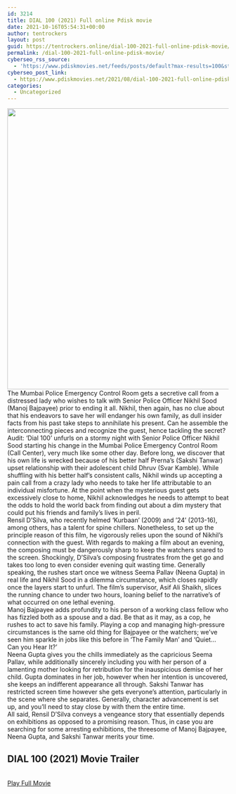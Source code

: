 ```yaml
---
id: 3214
title: DIAL 100 (2021) Full online Pdisk movie
date: 2021-10-16T05:54:31+00:00
author: tentrockers
layout: post
guid: https://tentrockers.online/dial-100-2021-full-online-pdisk-movie/
permalink: /dial-100-2021-full-online-pdisk-movie/
cyberseo_rss_source:
  - 'https://www.pdiskmovies.net/feeds/posts/default?max-results=100&start-index=1001'
cyberseo_post_link:
  - https://www.pdiskmovies.net/2021/08/dial-100-2021-full-online-pdisk-movie.html
categories:
  - Uncategorized
---
```

<div class="separator">
  <a href="https://1.bp.blogspot.com/-ELwHzPqCNp0/YRfeM5OVxnI/AAAAAAAAALk/Er1RO48oLQQb0CXxVUw1FRG8GHF81n6igCLcBGAsYHQ/s1080/DIAL%2B100%2B%25282021%2529%2BFull%2Bonline%2BPdisk%2Bmovie.jpg" imageanchor="1"><img loading="lazy" border="0" data-original-height="1080" data-original-width="1080" height="640" src="https://1.bp.blogspot.com/-ELwHzPqCNp0/YRfeM5OVxnI/AAAAAAAAALk/Er1RO48oLQQb0CXxVUw1FRG8GHF81n6igCLcBGAsYHQ/w640-h640/DIAL%2B100%2B%25282021%2529%2BFull%2Bonline%2BPdisk%2Bmovie.jpg" width="640" /></a>
</div>

<div>
  <div>
    <span>The Mumbai Police Emergency Control Room gets a secretive call from a distressed lady who wishes to talk with Senior Police Officer Nikhil Sood (Manoj Bajpayee) prior to ending it all. Nikhil, then again, has no clue about that his endeavors to save her will endanger his own family, as dull insider facts from his past take steps to annihilate his present. Can he assemble the interconnecting pieces and recognize the guest, hence tackling the secret?&nbsp;</span>
  </div>
  
  <div>
    <span>Audit: &#8216;Dial 100&#8217; unfurls on a stormy night with Senior Police Officer Nikhil Sood starting his change in the Mumbai Police Emergency Control Room (Call Center), very much like some other day. Before long, we discover that his own life is wrecked because of his better half Prerna&#8217;s (Sakshi Tanwar) upset relationship with their adolescent child Dhruv (Svar Kamble). While shuffling with his better half&#8217;s consistent calls, Nikhil winds up accepting a pain call from a crazy lady who needs to take her life attributable to an individual misfortune. At the point when the mysterious guest gets excessively close to home, Nikhil acknowledges he needs to attempt to beat the odds to hold the world back from finding out about a dim mystery that could put his friends and family&#8217;s lives in peril.&nbsp;</span>
  </div>
  
  <div>
    <span>Rensil D&#8217;Silva, who recently helmed &#8216;Kurbaan&#8217; (2009) and &#8217;24&#8217; (2013-16), among others, has a talent for spine chillers. Nonetheless, to set up the principle reason of this film, he vigorously relies upon the sound of Nikhil&#8217;s connection with the guest. With regards to making a film about an evening, the composing must be dangerously sharp to keep the watchers snared to the screen. Shockingly, D&#8217;Silva&#8217;s composing frustrates from the get go and takes too long to even consider evening quit wasting time. Generally speaking, the rushes start once we witness Seema Pallav (Neena Gupta) in real life and Nikhil Sood in a dilemma circumstance, which closes rapidly once the layers start to unfurl. The film&#8217;s supervisor, Asif Ali Shaikh, slices the running chance to under two hours, loaning belief to the narrative&#8217;s of what occurred on one lethal evening.&nbsp;</span>
  </div>
  
  <div>
    <span>Manoj Bajpayee adds profundity to his person of a working class fellow who has fizzled both as a spouse and a dad. Be that as it may, as a cop, he rushes to act to save his family. Playing a cop and managing high-pressure circumstances is the same old thing for Bajpayee or the watchers; we&#8217;ve seen him sparkle in jobs like this before in &#8216;The Family Man&#8217; and &#8216;Quiet… Can you Hear It?&#8217;&nbsp;</span>
  </div>
  
  <div>
    <span>Neena Gupta gives you the chills immediately as the capricious Seema Pallav, while additionally sincerely including you with her person of a lamenting mother looking for retribution for the inauspicious demise of her child. Gupta dominates in her job, however when her intention is uncovered, she keeps an indifferent appearance all through. Sakshi Tanwar has restricted screen time however she gets everyone&#8217;s attention, particularly in the scene where she separates. Generally, character advancement is set up, and you&#8217;ll need to stay close by with them the entire time.&nbsp;</span>
  </div>
  
  <div>
    <span>All said, Rensil D&#8217;Silva conveys a vengeance story that essentially depends on exhibitions as opposed to a promising reason. Thus, in case you are searching for some arresting exhibitions, the threesome of Manoj Bajpayee, Neena Gupta, and Sakshi Tanwar merits your time.</span>
  </div>
</div>

<div>
  <h2>
    <span>DIAL 100 (2021)&nbsp;Movie Trailer</span>
  </h2>
</div>

  
<a href="https://kofilink.com/1/bnYyaW45MDA1dTNi?dn=1" onclick="window.open('https://kofilink.com/1/bnYyaW45MDA1dTNi?dn=1','popup','width=600,height=600'); return false;" target="popup" rel="noopener"><br /> Play Full Movie<br /> </a>